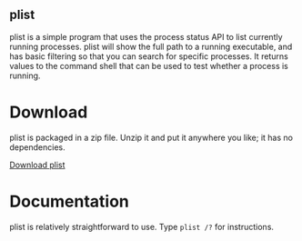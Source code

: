 plist
-----

plist is a simple program that uses the process status API to list currently running processes. plist will show the full path to a running executable, and has basic filtering so that you can search for specific processes. It returns values to the command shell that can be used to test whether a process is running.

Download
========

plist is packaged in a zip file. Unzip it and put it anywhere you like; it has no dependencies.

[Download plist](https://github.com/downloads/ancientlore/plist/plist.zip)

Documentation
=============

plist is relatively straightforward to use. Type `plist /?` for instructions.
